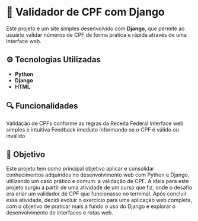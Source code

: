 # 🧾 Validador de CPF com Django
Este projeto é um site simples desenvolvido com **Django**, que permite ao usuário validar números de CPF de forma prática e rápida através de uma interface web.

## ⚙️ Tecnologias Utilizadas
- **Python**
- **Django**
- **HTML**

## 🔍 Funcionalidades
Validação de CPFs conforme as regras da Receita Federal
Interface web simples e intuitiva
Feedback imediato informando se o CPF é válido ou inválido

## 📝 Objetivo
Este projeto tem como principal objetivo aplicar e consolidar conhecimentos adquiridos no desenvolvimento web com Python e Django, utilizando um caso prático e comum: a validação de CPF.
A ideia para este projeto surgiu a partir de uma atividade de um curso que fiz, onde o desafio era criar um validador de CPF que funcionasse no terminal. 
Após concluir essa atividade, decidi evoluir o exercício para uma aplicação web completa, com o objetivo de praticar mais a fundo o uso do Django e explorar o desenvolvimento de interfaces e rotas web.
